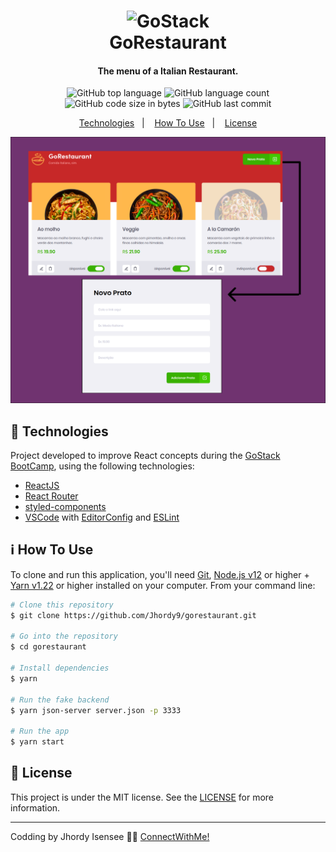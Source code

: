 <h1 align="center">
    <img alt="GoStack" src="https://storage.googleapis.com/golden-wind/bootcamp-gostack/header-desafios.png" />
    <br>
    GoRestaurant
</h1>

<h4 align="center">
  The menu of a Italian Restaurant.
</h4>
<p align="center">
  <img alt="GitHub top language" src="https://img.shields.io/github/languages/top/jhordy9/gorestaurant">

  <img alt="GitHub language count" src="https://img.shields.io/github/languages/count/jhordy9/gorestaurant">

  <img alt="GitHub code size in bytes" src="https://img.shields.io/github/languages/code-size/jhordy9/gorestaurant">

  <img alt="GitHub last commit" src="https://img.shields.io/github/last-commit/jhordy9/gorestaurant">


<p align="center">
  <a href="#rocket-technologies">Technologies</a>&nbsp;&nbsp;&nbsp;|&nbsp;&nbsp;&nbsp;
  <a href="#information_source-how-to-use">How To Use</a>&nbsp;&nbsp;&nbsp;|&nbsp;&nbsp;&nbsp;
  <a href="#memo-license">License</a>
</p>

<img alt="GoRestaurant" src="https://github.com/Jhordy9/gorestaurant/blob/master/assets/Group%204%20(1).png" />

## :rocket: Technologies

Project developed to improve React concepts during the [GoStack BootCamp](https://rocketseat.com.br/bootcamp), using the following technologies:

-  [ReactJS](https://reactjs.org/)
-  [React Router](https://github.com/ReactTraining/react-router)
-  [styled-components](https://www.styled-components.com/)
-  [VSCode][vc] with [EditorConfig][vceditconfig] and [ESLint][vceslint]

## :information_source: How To Use

To clone and run this application, you'll need [Git](https://git-scm.com), [Node.js v12][nodejs] or higher + [Yarn v1.22][yarn] or higher installed on your computer. From your command line:

```bash
# Clone this repository
$ git clone https://github.com/Jhordy9/gorestaurant.git

# Go into the repository
$ cd gorestaurant

# Install dependencies
$ yarn

# Run the fake backend
$ yarn json-server server.json -p 3333

# Run the app
$ yarn start
```

## :memo: License
This project is under the MIT license. See the [LICENSE](https://github.com/Jhordy9/gorestaurant/blob/master/LICENSE) for more information.

---

Codding by Jhordy Isensee 👨‍💻 [ConnectWithMe!](https://www.linkedin.com/in/jhordyisensee/)

[nodejs]: https://nodejs.org/
[yarn]: https://yarnpkg.com/
[vc]: https://code.visualstudio.com/
[vceditconfig]: https://marketplace.visualstudio.com/items?itemName=EditorConfig.EditorConfig
[vceslint]: https://marketplace.visualstudio.com/items?itemName=dbaeumer.vscode-eslint
